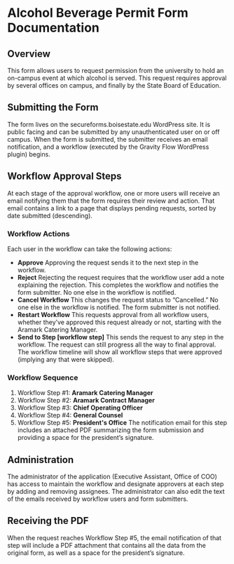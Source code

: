 # Alcohol Beverage Permit Form Documentation

## Overview 
This form allows users to request permission from the university to hold an on-campus event at which alcohol is served. This request requires approval by several offices on campus, and finally by the State Board of Education.

## Submitting the Form
The form lives on the secureforms.boisestate.edu WordPress site. It is public facing and can be submitted by any unauthenticated user on or off campus. When the form is submitted, the submitter receives an email notification, and a workflow (executed by the Gravity Flow WordPress plugin) begins.

## Workflow Approval Steps
At each stage of the approval workflow, one or more users will receive an email notifying them that the form requires their review and action. That email contains a link to a page that displays pending requests, sorted by date submitted (descending).

### Workflow Actions
Each user in the workflow can take the following actions:
* **Approve** Approving the request sends it to the next step in the workflow.
* **Reject** Rejecting the request requires that the workflow user add a note explaining the rejection. This completes the workflow and notifies the form submitter. No one else in the workflow is notified.
* **Cancel Workflow** This changes the request status to “Cancelled.” No one else in the workflow is notified. The form submitter is not notified.
* **Restart Workflow** This requests approval from all workflow users, whether they’ve approved this request already or not, starting with the Aramark Catering Manager.
* **Send to Step [workflow step]** This sends the request to any step in the workflow. The request can still progress all the way to final  approval. The workflow timeline will show all workflow steps that were approved (implying any that were skipped).

### Workflow Sequence
1. Workflow Step #1: **Aramark Catering Manager**
2. Workflow Step #2: **Aramark Contract Manager**
3. Workflow Step #3: **Chief Operating Officer**
4. Workflow Step #4: **General Counsel**
5. Workflow Step #5: **President's Office** The notification email for this step includes an attached PDF summarizing the form submission and providing a space for the president’s signature. 

## Administration
The administrator of the application (Executive Assistant, Office of COO) has access to maintain the workflow and designate approvers at each step by adding and removing assignees. The administrator can also edit the text of the emails received by workflow users and form submitters.

## Receiving the PDF
When the request reaches Workflow Step #5, the email notification of that step will include a PDF attachment that contains all the data from the original form, as well as a space for the president’s signature. 
